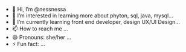 - 👋 Hi, I’m @nessnessa
- 👀 I’m interested in learning more about phyton, sql, java, mysql...
- 🌱 I’m currently learning front end developer, design  UX/UI Design...
- 📫 How to reach me ...
- 😄 Pronouns: she/her ...
- ⚡ Fun fact: ...

<!---
nessnessa/nessnessa is a ✨ special ✨ repository because its `README.md` (this file) appears on your GitHub profile.
You can click the Preview link to take a look at your changes.
--->
